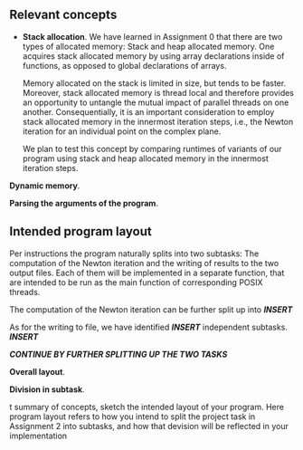 ## Relevant concepts

- **Stack allocation**.  We have learned in Assignment 0 that there are two
  types of allocated memory: Stack and heap allocated memory. One acquires
  stack allocated memory by using array declarations inside of functions, as
  opposed to global declarations of arrays.

  Memory allocated on the stack is limited in size, but tends to be faster.
  Moreover, stack allocated memory is thread local and therefore provides an
  opportunity to untangle the mutual impact of parallel threads on one another.
  Consequentially, it is an important consideration to employ stack allocated
  memory in the innermost iteration steps, i.e., the Newton iteration for an
  individual point on the complex plane.

  We plan to test this concept by comparing runtimes of variants of our program
  using stack and heap allocated memory in the innermost iteration steps.

**Dynamic memory**.

**Parsing the arguments of the program**.

## Intended program layout

Per instructions the program naturally splits into two subtasks: The
computation of the Newton iteration and the writing of results to the two
output files. Each of them will be implemented in a separate function, that are
intended to be run as the main function of corresponding POSIX threads.

The computation of the Newton iteration can be further split up into
***INSERT***

As for the writing to file, we have identified ***INSERT*** independent
subtasks. ***INSERT***

***CONTINUE BY FURTHER SPLITTING UP THE TWO TASKS***

**Overall layout**.

**Division in subtask**. 

t summary of concepts, sketch the intended layout of your program. Here program layout refers to how you intend to split the project task in Assignment 2 into subtasks, and how that devision will be reflected in your implementation
